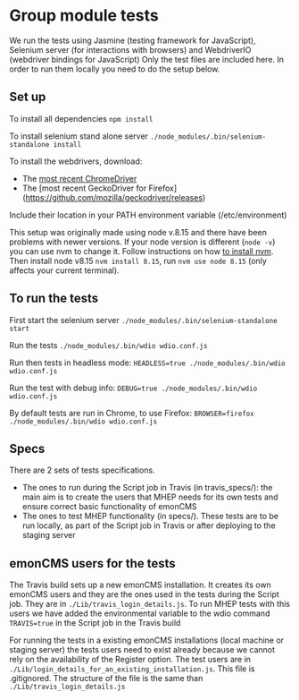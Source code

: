# Group module tests
We run the tests using Jasmine (testing framework for JavaScript), Selenium server (for interactions with browsers) and WebdriverIO (webdriver bindings for JavaScript)
Only the test files are included here. In order to run them locally you need to do the setup below.

## Set up

To install all dependencies
`npm install`

To install selenium stand alone server
`./node_modules/.bin/selenium-standalone install`

To install the webdrivers, download:
 - The [most recent ChromeDriver](https://sites.google.com/a/chromium.org/chromedriver/home)
 - The [most recent GeckoDriver for Firefox] (https://github.com/mozilla/geckodriver/releases)

Include their location in your PATH environment variable (/etc/environment)

This setup was originally made using node v.8.15 and there have been problems with 
newer versions. If your node version is different (`node -v`) you can use nvm to change it. 
Follow instructions on how [to install nvm](https://github.com/creationix/nvm/blob/master/README.md).
Then install node v8.15 `nvm install 8.15`, run `nvm use node 8.15` (only affects your current terminal).

## To run the tests
First start the selenium server
`./node_modules/.bin/selenium-standalone start`

Run the tests
`./node_modules/.bin/wdio wdio.conf.js`

Run then tests in headless mode:
`HEADLESS=true ./node_modules/.bin/wdio wdio.conf.js`

Run the test with debug info:
`DEBUG=true ./node_modules/.bin/wdio wdio.conf.js`

By default tests are run in Chrome, to use Firefox:
`BROWSER=firefox ./node_modules/.bin/wdio wdio.conf.js`

## Specs
There are 2 sets of tests specifications.
 - The ones to run during the Script job in Travis (in travis_specs/): the main aim is to create the users that MHEP needs for its own tests and ensure correct basic functionality of emonCMS
 - The ones to test MHEP functionality (in specs/). These tests are to be run locally, as part of the Script job in Travis or after deploying to the staging server

## emonCMS users for the tests
The Travis build sets up a new emonCMS installation. It creates its own emonCMS users and they are the ones used in the tests during the Script job. They are in `./Lib/travis_login_details.js`. To run MHEP tests with this users we have added the environmental variable to the wdio command `TRAVIS=true` in the Script job in the Travis build

For running the tests in a existing emonCMS installations (local machine or staging server) the tests users need to exist already because we cannot rely on the availability of the Register option. The test users are in `./Lib/login_details_for_an_existing_installation.js`. This file is .gitignored. The structure of the file is the same than `./Lib/travis_login_details.js`